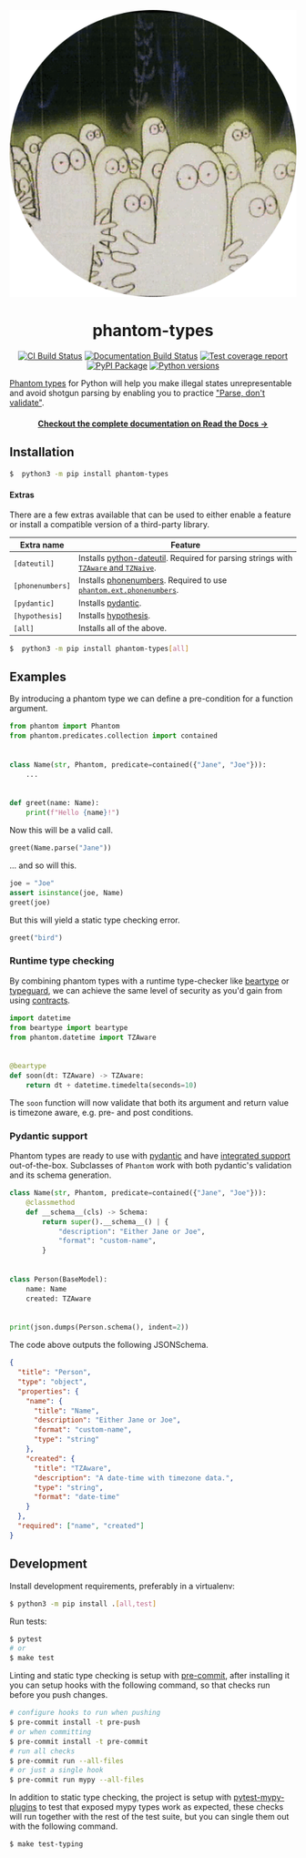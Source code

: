 <p align=center><img src=https://raw.githubusercontent.com/antonagestam/phantom-types/main/docs/phantom.svg></p>

<h1 align=center>phantom-types</h1>

<p align=center>
    <a href=https://github.com/antonagestam/phantom-types/actions?query=workflow%3ACI+branch%3Amain><img src=https://github.com/antonagestam/phantom-types/workflows/CI/badge.svg alt="CI Build Status"></a>
    <a href=https://phantom-types.readthedocs.io/en/stable/><img src=https://readthedocs.org/projects/phantom-types/badge/?version=main alt="Documentation Build Status"></a>
    <a href=https://codecov.io/gh/antonagestam/phantom-types><img src=https://codecov.io/gh/antonagestam/phantom-types/branch/main/graph/badge.svg?token=UE85B7IA3Q alt="Test coverage report"></a>
    <br>
    <a href=https://pypi.org/project/phantom-types/><img src=https://img.shields.io/pypi/v/phantom-types.svg?color=informational&label=PyPI alt="PyPI Package"></a>
    <a href=https://pypi.org/project/phantom-types/><img src=https://img.shields.io/pypi/pyversions/phantom-types.svg?color=informational&label=Python alt="Python versions"></a>
</p>

[Phantom types][ghosts] for Python will help you make illegal states unrepresentable and
avoid shotgun parsing by enabling you to practice ["Parse, don't validate"][parse].

<h4 align=center>
    <a href=https://phantom-types.readthedocs.io/en/stable/>Checkout the complete documentation on Read the Docs →</a>
</h4>

## Installation

```bash
$  python3 -m pip install phantom-types
```

#### Extras

There are a few extras available that can be used to either enable a feature or
install a compatible version of a third-party library.

|Extra name|Feature|
|-|-|
|`[dateutil]`|Installs [python-dateutil]. Required for parsing strings with  [`TZAware` and `TZNaive`][phantom-datetime].|
|`[phonenumbers]`|Installs [phonenumbers]. Required to use [`phantom.ext.phonenumbers`][phantom-phonenumbers].|
|`[pydantic]`|Installs [pydantic].|
|`[hypothesis]`|Installs [hypothesis].|
|`[all]`|Installs all of the above.|

[python-dateutil]: https://pypi.org/project/python-dateutil/
[phonenumbers]: https://pypi.org/project/phonenumbers/
[pydantic]: https://pypi.org/project/pydantic/
[hypothesis]: https://pypi.org/project/hypothesis/
[phantom-datetime]:
  https://phantom-types.readthedocs.io/en/main/pages/types.html#module-phantom.datetime
[phantom-phonenumbers]:
  https://phantom-types.readthedocs.io/en/main/pages/external-wrappers.html#module-phantom.ext.phonenumbers

```bash
$  python3 -m pip install phantom-types[all]
```

## Examples

By introducing a phantom type we can define a pre-condition for a function argument.

```python
from phantom import Phantom
from phantom.predicates.collection import contained


class Name(str, Phantom, predicate=contained({"Jane", "Joe"})):
    ...


def greet(name: Name):
    print(f"Hello {name}!")
```

Now this will be a valid call.

```python
greet(Name.parse("Jane"))
```

... and so will this.

```python
joe = "Joe"
assert isinstance(joe, Name)
greet(joe)
```

But this will yield a static type checking error.

```python
greet("bird")
```

### Runtime type checking

By combining phantom types with a runtime type-checker like [beartype] or [typeguard],
we can achieve the same level of security as you'd gain from using [contracts][dbc].

```python
import datetime
from beartype import beartype
from phantom.datetime import TZAware


@beartype
def soon(dt: TZAware) -> TZAware:
    return dt + datetime.timedelta(seconds=10)
```

The `soon` function will now validate that both its argument and return value is
timezone aware, e.g. pre- and post conditions.

### Pydantic support

Phantom types are ready to use with [pydantic] and have [integrated
support][pydantic-support] out-of-the-box. Subclasses of `Phantom` work with both
pydantic's validation and its schema generation.

```python
class Name(str, Phantom, predicate=contained({"Jane", "Joe"})):
    @classmethod
    def __schema__(cls) -> Schema:
        return super().__schema__() | {
            "description": "Either Jane or Joe",
            "format": "custom-name",
        }


class Person(BaseModel):
    name: Name
    created: TZAware


print(json.dumps(Person.schema(), indent=2))
```

The code above outputs the following JSONSchema.

```json
{
  "title": "Person",
  "type": "object",
  "properties": {
    "name": {
      "title": "Name",
      "description": "Either Jane or Joe",
      "format": "custom-name",
      "type": "string"
    },
    "created": {
      "title": "TZAware",
      "description": "A date-time with timezone data.",
      "type": "string",
      "format": "date-time"
    }
  },
  "required": ["name", "created"]
}
```

## Development

Install development requirements, preferably in a virtualenv:

```bash
$ python3 -m pip install .[all,test]
```

Run tests:

```bash
$ pytest
# or
$ make test
```

Linting and static type checking is setup with [pre-commit], after installing it you can
setup hooks with the following command, so that checks run before you push changes.

```bash
# configure hooks to run when pushing
$ pre-commit install -t pre-push
# or when committing
$ pre-commit install -t pre-commit
# run all checks
$ pre-commit run --all-files
# or just a single hook
$ pre-commit run mypy --all-files
```

In addition to static type checking, the project is setup with [pytest-mypy-plugins] to
test that exposed mypy types work as expected, these checks will run together with the
rest of the test suite, but you can single them out with the following command.

```bash
$ make test-typing
```

[parse]: https://lexi-lambda.github.io/blog/2019/11/05/parse-don-t-validate/
[ghosts]: https://kataskeue.com/gdp.pdf
[build-status]:
  https://github.com/antonagestam/phantom-types/actions?query=workflow%3ACI+branch%3Amain
[coverage]: https://codecov.io/gh/antonagestam/phantom-types
[typeguard]: https://github.com/agronholm/typeguard
[beartype]: https://github.com/beartype/beartype
[dbc]: https://en.wikipedia.org/wiki/Design_by_contract
[pydantic]: https://pydantic-docs.helpmanual.io/
[pydantic-support]:
  https://phantom-types.readthedocs.io/en/stable/pages/pydantic-support.html
[pre-commit]: https://pre-commit.com/
[pytest-mypy-plugins]: https://github.com/TypedDjango/pytest-mypy-plugins
